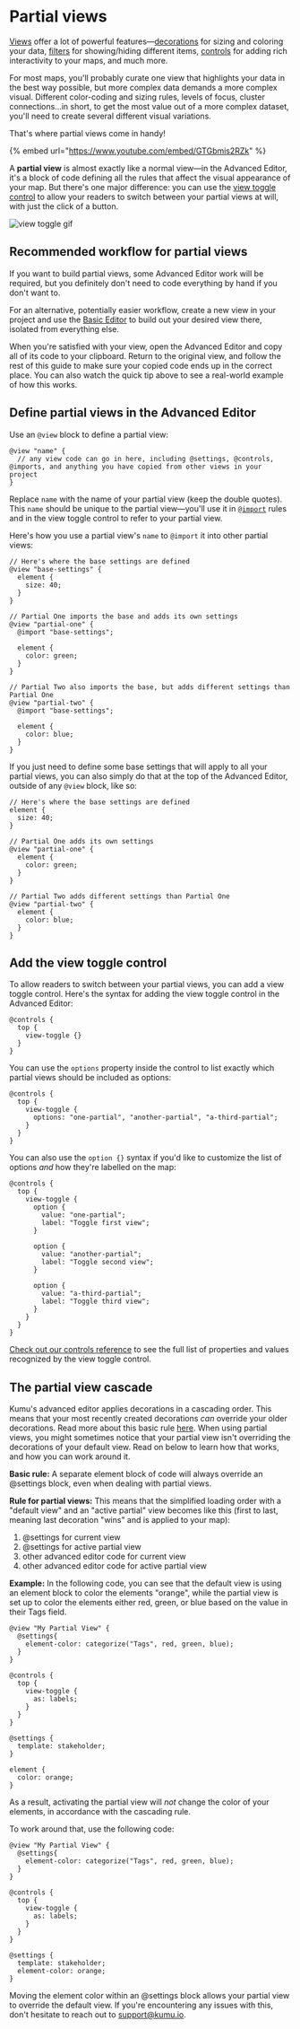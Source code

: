 # Partial views

[Views](/guides/views.md) offer a lot of powerful features—[decorations](/guides/decorate.md) for sizing and coloring your data, [filters](/guides/filter.md) for showing/hiding different items, [controls](/guides/controls.md) for adding rich interactivity to your maps, and much more.

For most maps, you'll probably curate one view that highlights your data in the best way possible, but more complex data demands a more complex visual. Different color-coding and sizing rules, levels of focus, cluster connections...in short, to get the most value out of a more complex dataset, you'll need to create several different visual variations.

That's where partial views come in handy!

{% embed url="https://www.youtube.com/embed/GTGbmis2RZk" %}

A **partial view** is almost exactly like a normal view—in the Advanced Editor, it's a block of code defining all the rules that affect the visual appearance of your map. But there's one major difference: you can use the [view toggle control](#add-the-view-toggle-control) to allow your readers to switch between your partial views at will, with just the click of a button.

![view toggle gif](/images/view-toggle.gif)


## Recommended workflow for partial views

If you want to build partial views, some Advanced Editor work will be required, but you definitely don't need to code everything by hand if you don't want to.

For an alternative, potentially easier workflow, create a new view in your project and use the [Basic Editor](/overview/view-editors.md#basic-editor) to build out your desired view there, isolated from everything else.

When you're satisfied with your view, open the Advanced Editor and copy all of its code to your clipboard. Return to the original view, and follow the rest of this guide to make sure your copied code ends up in the correct place. You can also watch the quick tip above to see a real-world example of how this works.


## Define partial views in the Advanced Editor

Use an `@view` block to define a partial view:
```
@view "name" {
  // any view code can go in here, including @settings, @controls, @imports, and anything you have copied from other views in your project
}
```
Replace `name` with the name of your partial view (keep the double quotes). This `name` should be unique to the partial view—you'll use it in [`@import`](/guides/imported-views.md) rules and in the view toggle control to refer to your partial view.

Here's how you use a partial view's `name` to `@import` it into other partial views:

```
// Here's where the base settings are defined
@view "base-settings" {
  element {
    size: 40;
  }
}

// Partial One imports the base and adds its own settings
@view "partial-one" {
  @import "base-settings";

  element {
    color: green;
  }
}

// Partial Two also imports the base, but adds different settings than Partial One
@view "partial-two" {
  @import "base-settings";

  element {
    color: blue;
  }
}
```

If you just need to define some base settings that will apply to all your partial views, you can also simply do that at the top of the Advanced Editor, outside of any `@view` block, like so:

```
// Here's where the base settings are defined
element {
  size: 40;
}

// Partial One adds its own settings
@view "partial-one" {
  element {
    color: green;
  }
}

// Partial Two adds different settings than Partial One
@view "partial-two" {
  element {
    color: blue;
  }
}
```


## Add the view toggle control

To allow readers to switch between your partial views, you can add a view toggle control. Here's the syntax for adding the view toggle control in the Advanced Editor:

```
@controls {
  top {
    view-toggle {}
  }
}
```

You can use the `options` property inside the control to list exactly which partial views should be included as options:

```
@controls {
  top {
    view-toggle {
      options: "one-partial", "another-partial", "a-third-partial";
    }
  }
}
```

You can also use the `option {}` syntax if you'd like to customize the list of options _and_ how they're labelled on the map:

```
@controls {
  top {
    view-toggle {
      option {
        value: "one-partial";
        label: "Toggle first view";
      }

      option {
        value: "another-partial";
        label: "Toggle second view";
      }

      option {
        value: "a-third-partial";
        label: "Toggle third view";
      }
    }
  }
}
```

[Check out our controls reference](/guides/controls/controls-reference.md) to see the full list of properties and values recognized by the view toggle control.

## The partial view cascade

Kumu's advanced editor applies decorations in a cascading order. This means that your most recently created decorations _can_ override your older decorations. Read more about this basic rule [here](/guides/data-driven-decorations.md#the-decorations-cascade). When using partial views, you might sometimes notice that your partial view isn't overriding the decorations of your default view. Read on below to learn how that works, and how you can work around it. 

**Basic rule:** 
A separate element block of code will always override an @settings block, even when dealing with partial views. 

**Rule for partial views:**
This means that the simplified loading order with a "default view" and an "active partial" view becomes like this (first to last, meaning last decoration "wins" and is applied to your map):

1. @settings for current view
2. @settings for active partial view
3. other advanced editor code for current view
4. other advanced editor code for active partial view

**Example:**
In the following code, you can see that the default view is using an element block to color the elements "orange", while the partial view is set up to color the elements either red, green, or blue based on the value in their Tags field. 

```
@view "My Partial View" {
  @settings{
    element-color: categorize("Tags", red, green, blue);
  }
}

@controls {
  top {
    view-toggle {
      as: labels;
    }
  }
}

@settings {
  template: stakeholder;
}

element {
  color: orange;
}
```

As a result, activating the partial view will _not_ change the color of your elements, in accordance with the cascading rule. 

To work around that, use the following code: 

```
@view "My Partial View" {
  @settings{
    element-color: categorize("Tags", red, green, blue);
  }
}

@controls {
  top {
    view-toggle {
      as: labels;
    }
  }
}

@settings {
  template: stakeholder;
  element-color: orange;
}
```

Moving the element color within an @settings block allows your partial view to override the default view. 
If you're encountering any issues with this, don't hesitate to reach out to support@kumu.io. 
